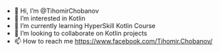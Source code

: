 - 👋 Hi, I’m @TihomirChobanov
- 👀 I’m interested in Kotlin
- 🌱 I’m currently learning HyperSkill Kotlin Course
- 💞️ I’m looking to collaborate on Kotlin projects
- 📫 How to reach me https://www.facebook.com/Tihomir.Chobanov/

<!---
TihomirChobanov/TihomirChobanov is a ✨ special ✨ repository because its `README.md` (this file) appears on your GitHub profile.
You can click the Preview link to take a look at your changes.
--->
